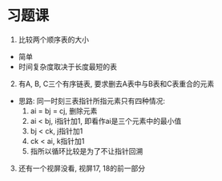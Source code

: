 # 习题课

1. 比较两个顺序表的大小
- 简单
- 时间复杂度取决于长度最短的表

2. 有A, B, C三个有序链表, 要求删去A表中与B表和C表重合的元素
- 思路: 同一时刻三表指针所指元素只有四种情况:
    1. ai = bj = cj, 删除元素
    2. ai < bj, i指针加1, 即看作ai是三个元素中的最小值
    3. bj < ck, j指针加1
    4. ck < ai, k指针加1
    5. 指所以循环比较是为了不让指针回溯  

3. 还有一个视屏没看, 视屏17, 18的前一部分
